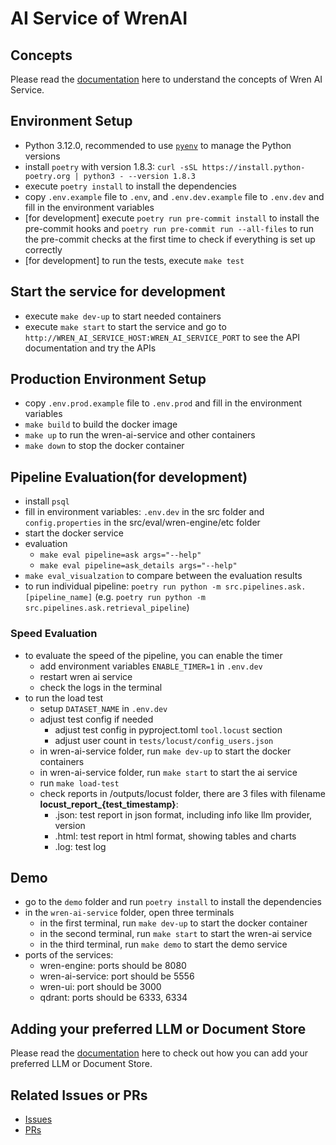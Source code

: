 # AI Service of WrenAI

## Concepts

Please read the [documentation](https://docs.getwren.ai/concept/wren_ai_service) here to understand the concepts of Wren AI Service.

## Environment Setup

- Python 3.12.0, recommended to use [`pyenv`](https://github.com/pyenv/pyenv?tab=readme-ov-file#installation) to manage the Python versions
- install `poetry` with version 1.8.3: `curl -sSL https://install.python-poetry.org | python3 - --version 1.8.3`
- execute `poetry install` to install the dependencies
- copy `.env.example` file to `.env`, and `.env.dev.example` file to `.env.dev` and fill in the environment variables
- [for development] execute `poetry run pre-commit install` to install the pre-commit hooks and `poetry run pre-commit run --all-files` to run the pre-commit checks at the first time to check if everything is set up correctly
- [for development] to run the tests, execute `make test`

## Start the service for development

- execute `make dev-up` to start needed containers
- execute `make start` to start the service and go to `http://WREN_AI_SERVICE_HOST:WREN_AI_SERVICE_PORT` to see the API documentation and try the APIs

## Production Environment Setup

- copy `.env.prod.example` file to `.env.prod` and fill in the environment variables
- `make build` to build the docker image
- `make up` to run the wren-ai-service and other containers
- `make down` to stop the docker container

## Pipeline Evaluation(for development)

- install `psql`
- fill in environment variables: `.env.dev` in the src folder and `config.properties` in the src/eval/wren-engine/etc folder
- start the docker service
- evaluation
  - `make eval pipeline=ask args="--help"`
  - `make eval pipeline=ask_details args="--help"`
- `make eval_visualzation` to compare between the evaluation results
- to run individual pipeline: `poetry run python -m src.pipelines.ask.[pipeline_name]` (e.g. `poetry run python -m src.pipelines.ask.retrieval_pipeline`)

### Speed Evaluation

- to evaluate the speed of the pipeline, you can enable the timer
  - add environment variables `ENABLE_TIMER=1` in `.env.dev`
  - restart wren ai service
  - check the logs in the terminal
- to run the load test
  - setup `DATASET_NAME` in `.env.dev`
  - adjust test config if needed
    - adjust test config in pyproject.toml `tool.locust` section
    - adjust user count in `tests/locust/config_users.json`
  - in wren-ai-service folder, run `make dev-up` to start the docker containers
  - in wren-ai-service folder, run `make start` to start the ai service
  - run `make load-test`
  - check reports in /outputs/locust folder, there are 3 files with filename **locust_report_{test_timestamp}**:
    - .json: test report in json format, including info like llm provider, version
    - .html: test report in html format, showing tables and charts
    - .log: test log

## Demo

- go to the `demo` folder and run `poetry install` to install the dependencies
- in the `wren-ai-service` folder, open three terminals
  - in the first terminal, run `make dev-up` to start the docker container
  - in the second terminal, run `make start` to start the wren-ai service
  - in the third terminal, run `make demo` to start the demo service
- ports of the services:
  - wren-engine: ports should be 8080
  - wren-ai-service: port should be 5556
  - wren-ui: port should be 3000
  - qdrant: ports should be 6333, 6334

## Adding your preferred LLM or Document Store

Please read the [documentation](https://docs.getwren.ai/installation/custom_llm) here to check out how you can add your preferred LLM or Document Store.

## Related Issues or PRs

- [Issues](https://github.com/Canner/WrenAI/issues?q=is%3Aopen+is%3Aissue+label%3Amodule%2Fai-service)
- [PRs](https://github.com/Canner/WrenAI/pulls?q=is%3Aopen+is%3Apr+label%3Amodule%2Fai-service)